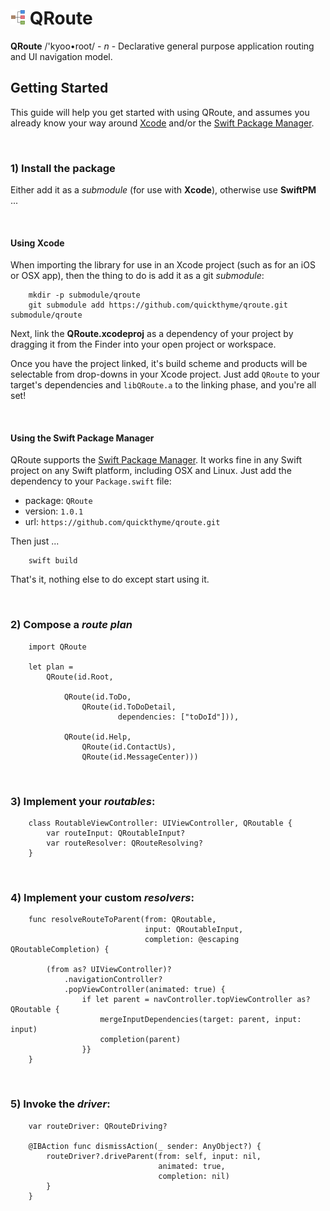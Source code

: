# ![qroute](icon.png) QRoute

**QRoute** /'kyoo•root/ - *n* - Declarative general purpose application routing and UI navigation model.

## Getting Started

This guide will help you get started with using QRoute, and assumes you already
know your way around [Xcode](https://developer.apple.com/xcode/) and/or
the [Swift Package Manager](https://swift.org/package-manager/).

<br />

### 1) Install the package

Either add it as a *submodule* (for use with **Xcode**), otherwise use **SwiftPM** ...

<br />

#### Using Xcode

When importing the library for use in an Xcode project (such as for an iOS or OSX app), then the
thing to do is add it as a git *submodule*:
  
```
    mkdir -p submodule/qroute
    git submodule add https://github.com/quickthyme/qroute.git submodule/qroute

```

Next, link the **QRoute.xcodeproj** as a dependency of your project by dragging it from the Finder
into your open project or workspace.

Once you have the project linked, it's build scheme and products will be selectable from drop-downs
in your Xcode project. Just add `QRoute` to your target's dependencies and `libQRoute.a` to the
linking phase, and you're all set!

<br />

#### Using the Swift Package Manager

QRoute supports the [Swift Package Manager](https://swift.org/package-manager/).
It works fine in any Swift project on any Swift platform, including OSX and Linux. Just add the
dependency to your `Package.swift` file:

  - package: `QRoute`
  - version: `1.0.1`
  - url: `https://github.com/quickthyme/qroute.git`

Then just ...

```
    swift build
```
That's it, nothing else to do except start using it.

<br />

### 2) Compose a *route plan*

```
    import QRoute

    let plan =
        QRoute(id.Root,

	        QRoute(id.ToDo,
	            QRoute(id.ToDoDetail,
	                    dependencies: ["toDoId"])),

	        QRoute(id.Help,
	            QRoute(id.ContactUs),
	            QRoute(id.MessageCenter)))

```

<br />

### 3) Implement your *routables*:

```
    class RoutableViewController: UIViewController, QRoutable {
        var routeInput: QRoutableInput?
        var routeResolver: QRouteResolving?
    }

```

<br />

### 4) Implement your custom *resolvers*:

```
    func resolveRouteToParent(from: QRoutable,
	                          input: QRoutableInput,
	                          completion: @escaping QRoutableCompletion) {

        (from as? UIViewController)?
            .navigationController?
            .popViewController(animated: true) {
                if let parent = navController.topViewController as? QRoutable {
                    mergeInputDependencies(target: parent, input: input)
                    completion(parent)
                }}
	}

```

<br />

### 5) Invoke the *driver*:

```
    var routeDriver: QRouteDriving?

    @IBAction func dismissAction(_ sender: AnyObject?) {
        routeDriver?.driveParent(from: self, input: nil,
                                 animated: true,
                                 completion: nil)
        }
    }

```
